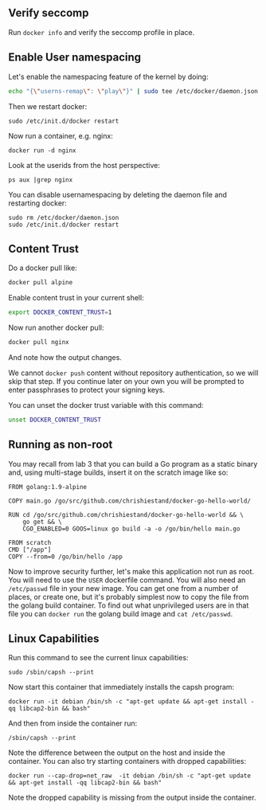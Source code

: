 
## Verify seccomp

Run `docker info` and verify the seccomp profile in place.


## Enable User namespacing
Let's enable the namespacing feature of the kernel by doing:

```bash
echo "{\"userns-remap\": \"play\"}" | sudo tee /etc/docker/daemon.json
```

Then we restart docker:
```
sudo /etc/init.d/docker restart
```

Now run a container, e.g. nginx:

```
docker run -d nginx
```

Look at the userids from the host perspective:
```
ps aux |grep nginx
```

You can disable usernamespacing by deleting the daemon file and restarting docker:
```
sudo rm /etc/docker/daemon.json
sudo /etc/init.d/docker restart
```

## Content Trust

Do a docker pull like:
```bash
docker pull alpine
```

Enable content trust in your current shell:
```bash
export DOCKER_CONTENT_TRUST=1
```

Now run another docker pull:
```bash
docker pull nginx
```

And note how the output changes.

We cannot `docker push` content without repository authentication, so we will skip that step. If you continue later on your own you will be prompted to enter passphrases to protect your signing keys.

You can unset the docker trust variable with this command:

```bash
unset DOCKER_CONTENT_TRUST
```


## Running as non-root

You may recall from lab 3 that you can build a Go program as a static binary and, using multi-stage builds, insert it on the scratch image like so:

```
FROM golang:1.9-alpine

COPY main.go /go/src/github.com/chrishiestand/docker-go-hello-world/

RUN cd /go/src/github.com/chrishiestand/docker-go-hello-world && \
    go get && \
    CGO_ENABLED=0 GOOS=linux go build -a -o /go/bin/hello main.go

FROM scratch
CMD ["/app"]
COPY --from=0 /go/bin/hello /app
```

Now to improve security further, let's make this application not run as root. You will need to use the `USER` dockerfile command. You will also need an `/etc/passwd` file in your new image. You can get one from a number of places, or create one, but it's probably simplest now to copy the file from the golang build container. To find out what unprivileged users are in that file you can `docker run` the golang build image and `cat /etc/passwd`.


## Linux Capabilities

Run this command to see the current linux capabilities:
```
sudo /sbin/capsh --print
```

Now start this container that immediately installs the capsh program:
```
docker run -it debian /bin/sh -c "apt-get update && apt-get install -qq libcap2-bin && bash"
```

And then from inside the container run:
```
/sbin/capsh --print
```

Note the difference between the output on the host and inside the container. You can also try starting containers with dropped capabilities:


```
docker run --cap-drop=net_raw  -it debian /bin/sh -c "apt-get update && apt-get install -qq libcap2-bin && bash"
```

Note the dropped capability is missing from the output inside the container.
